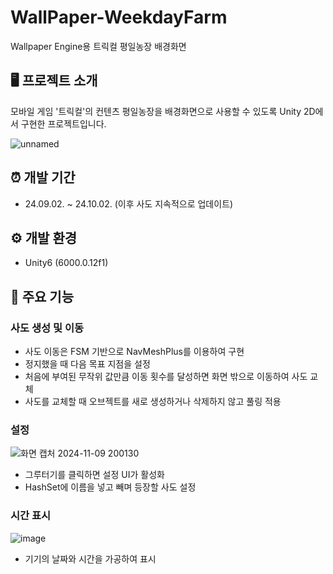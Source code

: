 # WallPaper-WeekdayFarm
Wallpaper Engine용 트릭컬 평일농장 배경화면

## 🖥️ 프로젝트 소개
모바일 게임 '트릭컬'의 컨텐츠 평일농장을 배경화면으로 사용할 수 있도록 Unity 2D에서 구현한 프로젝트입니다.


![unnamed](https://github.com/user-attachments/assets/b1273554-6279-4eb7-a4ac-f612680a450b)

## ⏰ 개발 기간
* 24.09.02. ~ 24.10.02. (이후 사도 지속적으로 업데이트)

## ⚙️ 개발 환경
* Unity6 (6000.0.12f1)

## 🦾 주요 기능
### 사도 생성 및 이동
- 사도 이동은 FSM 기반으로 NavMeshPlus를 이용하여 구현
- 정지했을 때 다음 목표 지점을 설정
- 처음에 부여된 무작위 값만큼 이동 횟수를 달성하면 화면 밖으로 이동하여 사도 교체
- 사도를 교체할 때 오브젝트를 새로 생성하거나 삭제하지 않고 풀링 적용
### 설정
![화면 캡처 2024-11-09 200130](https://github.com/user-attachments/assets/d0a0cae2-3503-40e8-9de1-2af0875048fa)
- 그루터기를 클릭하면 설정 UI가 활성화
- HashSet에 이름을 넣고 빼며 등장할 사도 설정
### 시간 표시
![image](https://github.com/user-attachments/assets/c58edbcb-99b1-4703-b9ac-782ea8c3388a)
- 기기의 날짜와 시간을 가공하여 표시
